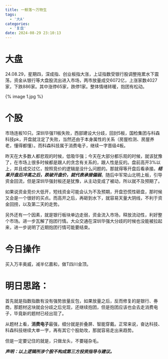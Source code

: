 ```yaml
---
title: 一鲸落～万物生
tags:
  - '大A'
categories:
  - '复盘'
date: 2024-08-29 23:10:13
---
```




# 大盘

24.08.29，星期四，深成指、创业板指大涨，上证指数受银行股调整拖累水下震荡，资金从银行等大盘股流出进入市场，两市放量成交6072亿，上涨家数4027家，下跌886家。其中涨停65家，跌停1家。整体情绪转暖，抱团有松动。

{% image 1.jpg %}

# 个股

市场连板10只。深圳华强11板失败，西部建设大分歧，回封5板，国检集团与科森科技pk，开盘就注定了失败，当然还由于本身属性的关系（房屋检测、房屋养老，懂得都懂）。而科森科技属于消费电子，继续一字晋级4板。

<!--more-->

昨天在大多数人都悲观的时候，低吸华强；今天在大部分都乐观的时候，就该犹豫了，在市场上很多时候都是跟人的贪念有关系的，跟人性是反的。盘前高开3%以上，并且成交过亿，按照竞价的逻辑是没什么问题的。那就得等开盘后看承接。***结果开盘后冲高之后，跌破开盘价，就代表承接偏弱***。随后中军常山北明上板，引导资金回流，但是深圳华强封板还是犹豫，从主动变成了被动，所以就不及预期了。

如果说资金竞价大低开，短线资金可能会认为不及预期，开盘恐慌性砸盘，那时候又会是一个很好的买点。而高开之后，再砸到水下，就容易天量大阴线，不利于资金回捞，以及第二天的走势。

另外还有一个因素，就是银行板块单边走弱，资金流入市场，释放流动性，利好整个市场。进一步瓦解了抱团行情。大众交通在深圳华强大分歧的时候也没能被拉起来，进一步说明了近期抱团行情可能要结束。

# 今日操作

买入万丰奥威，减半亿嘉和，做T四川金顶。

# 明日思路：

首先就是指数指数有没有强势放量反包，如果放量之后，反而修复的是银行、券商，那题材这块就会分歧之后兑现，还继续抱团，但是抱团应该也会去走消费电子，毕竟新的题材已经出现了。

从题材上看，**消费电子**最强，细分就是折叠屏、智能穿戴。正常来说，奋达科技、科森科技继续大单一字，再有其它个股助攻，那就容易走出来趋势。



但是一定要记住的就是，只做龙头，不要碰杂毛。



***声明：以上逻辑所涉个股不构成第三方投资指导与建议。***
